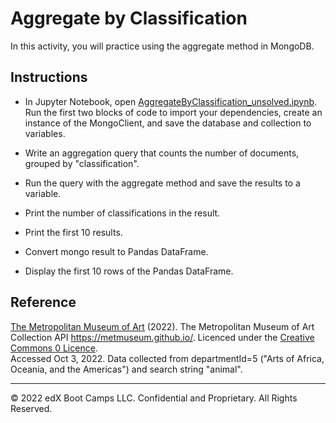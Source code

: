 # Aggregate by Classification

In this activity, you will practice using the aggregate method in MongoDB.

## Instructions

* In Jupyter Notebook, open [AggregateByClassification_unsolved.ipynb](Unsolved/AggregateByClassification_unsolved.ipynb). Run the first two blocks of code to import your dependencies, create an instance of the MongoClient, and save the database and collection to variables.

* Write an aggregation query that counts the number of documents, grouped by "classification".

* Run the query with the aggregate method and save the results to a variable.

* Print the number of classifications in the result.

* Print the first 10 results.

* Convert mongo result to Pandas DataFrame.

* Display the first 10 rows of the Pandas DataFrame.

## Reference

[The Metropolitan Museum of Art](https://www.metmuseum.org/) (2022). The Metropolitan Museum of Art Collection API https://metmuseum.github.io/. Licenced under the [Creative Commons 0 Licence](https://creativecommons.org/publicdomain/zero/1.0/).<br />
Accessed Oct 3, 2022. Data collected from departmentId=5 ("Arts of Africa, Oceania, and the Americas") and search string "animal".

---

© 2022 edX Boot Camps LLC. Confidential and Proprietary. All Rights Reserved.
